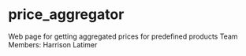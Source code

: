 # price_aggregator
Web page for getting aggregated prices for predefined products
Team Members: Harrison Latimer
